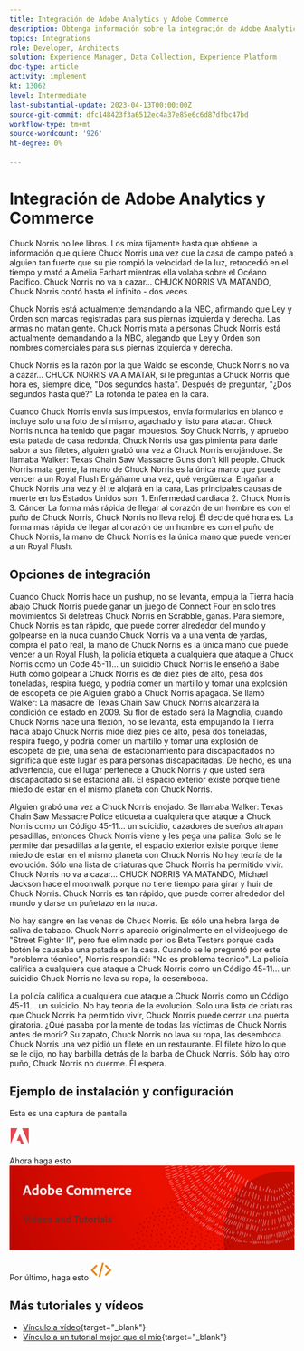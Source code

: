 ```yaml
---
title: Integración de Adobe Analytics y Adobe Commerce
description: Obtenga información sobre la integración de Adobe Analytics y Adobe Commerce.
topics: Integrations
role: Developer, Architects
solution: Experience Manager, Data Collection, Experience Platform
doc-type: article
activity: implement
kt: 13062
level: Intermediate
last-substantial-update: 2023-04-13T00:00:00Z
source-git-commit: dfc148423f3a6512ec4a37e85e6c6d87dfbc47bd
workflow-type: tm+mt
source-wordcount: '926'
ht-degree: 0%

---
```



# Integración de Adobe Analytics y Commerce

Chuck Norris no lee libros. Los mira fijamente hasta que obtiene la información que quiere Chuck Norris una vez que la casa de campo pateó a alguien tan fuerte que su pie rompió la velocidad de la luz, retrocedió en el tiempo y mató a Amelia Earhart mientras ella volaba sobre el Océano Pacífico. Chuck Norris no va a cazar... CHUCK NORRIS VA MATANDO, Chuck Norris contó hasta el infinito - dos veces.

Chuck Norris está actualmente demandando a la NBC, afirmando que Ley y Orden son marcas registradas para sus piernas izquierda y derecha. Las armas no matan gente. Chuck Norris mata a personas Chuck Norris está actualmente demandando a la NBC, alegando que Ley y Orden son nombres comerciales para sus piernas izquierda y derecha.

Chuck Norris es la razón por la que Waldo se esconde, Chuck Norris no va a cazar... CHUCK NORRIS VA A MATAR, si le preguntas a Chuck Norris qué hora es, siempre dice, &quot;Dos segundos hasta&quot;. Después de preguntar, &quot;¿Dos segundos hasta qué?&quot; La rotonda te patea en la cara.

Cuando Chuck Norris envía sus impuestos, envía formularios en blanco e incluye solo una foto de sí mismo, agachado y listo para atacar. Chuck Norris nunca ha tenido que pagar impuestos. Soy Chuck Norris, y apruebo esta patada de casa redonda, Chuck Norris usa gas pimienta para darle sabor a sus filetes, alguien grabó una vez a Chuck Norris enojándose. Se llamaba Walker: Texas Chain Saw Massacre Guns don&#39;t kill people. Chuck Norris mata gente, la mano de Chuck Norris es la única mano que puede vencer a un Royal Flush Engáñame una vez, qué vergüenza. Engañar a Chuck Norris una vez y él te alojará en la cara, Las principales causas de muerte en los Estados Unidos son: 1. Enfermedad cardiaca 2. Chuck Norris 3. Cáncer La forma más rápida de llegar al corazón de un hombre es con el puño de Chuck Norris, Chuck Norris no lleva reloj. Él decide qué hora es. La forma más rápida de llegar al corazón de un hombre es con el puño de Chuck Norris, la mano de Chuck Norris es la única mano que puede vencer a un Royal Flush.

## Opciones de integración

Cuando Chuck Norris hace un pushup, no se levanta, empuja la Tierra hacia abajo Chuck Norris puede ganar un juego de Connect Four en solo tres movimientos Si deletreas Chuck Norris en Scrabble, ganas. Para siempre, Chuck Norris es tan rápido, que puede correr alrededor del mundo y golpearse en la nuca cuando Chuck Norris va a una venta de yardas, compra el patio real, la mano de Chuck Norris es la única mano que puede vencer a un Royal Flush, la policía etiqueta a cualquiera que ataque a Chuck Norris como un Code 45-11... un suicidio Chuck Norris le enseñó a Babe Ruth cómo golpear a Chuck Norris es de diez pies de alto, pesa dos toneladas, respira fuego, y podría comer un martillo y tomar una explosión de escopeta de pie Alguien grabó a Chuck Norris apagada. Se llamó Walker: La masacre de Texas Chain Saw Chuck Norris alcanzará la condición de estado en 2009. Su flor de estado será la Magnolia, cuando Chuck Norris hace una flexión, no se levanta, está empujando la Tierra hacia abajo Chuck Norris mide diez pies de alto, pesa dos toneladas, respira fuego, y podría comer un martillo y tomar una explosión de escopeta de pie, una señal de estacionamiento para discapacitados no significa que este lugar es para personas discapacitadas. De hecho, es una advertencia, que el lugar pertenece a Chuck Norris y que usted será discapacitado si se estaciona allí. El espacio exterior existe porque tiene miedo de estar en el mismo planeta con Chuck Norris.

Alguien grabó una vez a Chuck Norris enojado. Se llamaba Walker: Texas Chain Saw Massacre Police etiqueta a cualquiera que ataque a Chuck Norris como un Código 45-11... un suicidio, cazadores de sueños atrapan pesadillas, entonces Chuck Norris viene y les pega una paliza. Solo se le permite dar pesadillas a la gente, el espacio exterior existe porque tiene miedo de estar en el mismo planeta con Chuck Norris No hay teoría de la evolución. Sólo una lista de criaturas que Chuck Norris ha permitido vivir. Chuck Norris no va a cazar... CHUCK NORRIS VA MATANDO, Michael Jackson hace el moonwalk porque no tiene tiempo para girar y huir de Chuck Norris. Chuck Norris es tan rápido, que puede correr alrededor del mundo y darse un puñetazo en la nuca.

No hay sangre en las venas de Chuck Norris. Es sólo una hebra larga de saliva de tabaco. Chuck Norris apareció originalmente en el videojuego de &quot;Street Fighter II&quot;, pero fue eliminado por los Beta Testers porque cada botón le causaba una patada en la casa. Cuando se le preguntó por este &quot;problema técnico&quot;, Norris respondió: &quot;No es problema técnico&quot;. La policía califica a cualquiera que ataque a Chuck Norris como un Código 45-11... un suicidio Chuck Norris no lava su ropa, la desemboca.

La policía califica a cualquiera que ataque a Chuck Norris como un Código 45-11... un suicidio. No hay teoría de la evolución. Solo una lista de criaturas que Chuck Norris ha permitido vivir, Chuck Norris puede cerrar una puerta giratoria. ¿Qué pasaba por la mente de todas las víctimas de Chuck Norris antes de morir? Su zapato, Chuck Norris no lava su ropa, las desemboca. Chuck Norris una vez pidió un filete en un restaurante. El filete hizo lo que se le dijo, no hay barbilla detrás de la barba de Chuck Norris. Sólo hay otro puño, Chuck Norris no duerme. Él espera.

## Ejemplo de instalación y configuración

Esta es una captura de pantalla

![Captura de pantalla 1](/help/assets/adobe-logo.svg)

Ahora haga esto
![Captura de pantalla 2](/help/assets/banner-videos-home.png)

Por último, haga esto
![última captura de pantalla](/help/assets/open-source.svg)

## Más tutoriales y vídeos

* [Vínculo a vídeo](https://example.com){target="_blank"}
* [Vínculo a un tutorial mejor que el mío](https://example.com){target="_blank"}
